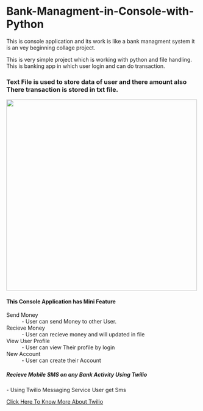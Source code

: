 # Bank-Managment-in-Console-with-Python
This is console application and its work is like a bank managment system it is an vey beginning collage project.

This is very simple project which is working with python and file handling.
This is banking app in which user login and can do transaction.

<h3>Text File is used to store data of user and there amount also There transaction is stored in txt file.</h3>


<img src="https://5.imimg.com/data5/PT/IY/MC/GLADMIN-24318320/kisspng-web-development-iphone-mobile-app-development-development-vector-5ad82fd8d906c7-212650221524117464889-500x500.png" width="500" />

<h4>This Console Application has Mini Feature</h4>
<dl>
  <dt>Send Money</dt>
  <dd>- User can send Money to other User.</dd>
  <dt>Recieve Money</dt>
  <dd>- User can recieve money  and will updated in file</dd>
  <dt>View User Profile</dt>
  <dd>- User can view Their profile by login</dd>
  <dt>New Account</dt>
  <dd>- User can create their Account</dd>
</dl>
<h5>Recieve Mobile SMS on any Bank Activity Using Twilio</h5>
<p>   - Using Twilio Messaging Service User get Sms</p>

<a href="http://twilio.com/" target="_blank">Click Here To Know More About Twilio</a>
